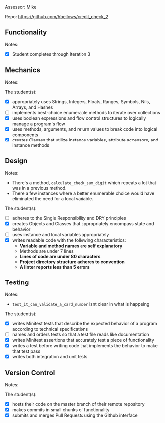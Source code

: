 Assessor: Mike

Repo: https://github.com/hbellows/credit_check_2

## Functionality

Notes:

- [x] Student completes through Iteration 3

## Mechanics

Notes:


The student(s):

- [x] appropriately uses Strings, Integers, Floats, Ranges, Symbols, Nils, Arrays, and Hashes
- [ ] implements best-choice enumerable methods to iterate over collections
- [x] uses boolean expressions and flow control structures to logically manage a program's flow
- [x] uses methods, arguments, and return values to break code into logical components
- [x] creates Classes that utilize instance variables, attribute accessors, and instance methods

## Design

Notes:

* There's a method, `calculate_check_sum_digit` which repeats a lot that was in a
previous method.
* There a few instances where a better enumerable choice would have eliminated
the need for a local variable.


The student(s):

- [ ] adheres to the Single Responsibility and DRY principles
- [x] creates Objects and Classes that appropriately encompass state and behavior
- [ ] uses instance and local variables appropriately
- [x] writes readable code with the following characteristics:
    * **Variable and method names are self explanatory**
    * Methods are under 7 lines
    * **Lines of code are under 80 characters**
    * **Project directory structure adheres to convention**
    * **A linter reports less than 5 errors**

## Testing

Notes:

 * `test_it_can_validate_a_card_number` isnt clear in what is happeing

The student(s):

- [x] writes Minitest tests that describe the expected behavior of a program according to technical specifications
- [ ] names and orders tests so that a test file reads like documentation
- [x] writes Minitest assertions that accurately test a piece of functionality
- [x] writes a test before writing code that implements the behavior to make that test pass
- [x] writes both integration and unit tests

## Version Control

Notes:

The student(s):

- [x] hosts their code on the master branch of their remote repository
- [x] makes commits in small chunks of functionality
- [x] submits and merges Pull Requests using the Github interface
